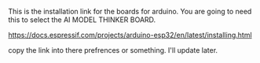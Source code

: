 This is the installation link for the boards for arduino. You are going to need this to select the AI MODEL THINKER BOARD. 

https://docs.espressif.com/projects/arduino-esp32/en/latest/installing.html

copy the link into there prefrences or something. I'll update later.
